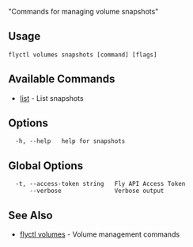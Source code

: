 "Commands for managing volume snapshots"


## Usage
~~~
flyctl volumes snapshots [command] [flags]
~~~

## Available Commands
* [list](/docs/flyctl/volumes-snapshots-list/)	 - List snapshots

## Options

~~~
  -h, --help   help for snapshots
~~~

## Global Options

~~~
  -t, --access-token string   Fly API Access Token
      --verbose               Verbose output
~~~

## See Also

* [flyctl volumes](/docs/flyctl/volumes/)	 - Volume management commands

